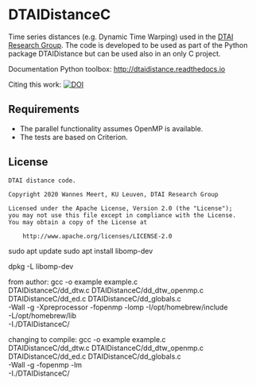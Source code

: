 # DTAIDistanceC

Time series distances (e.g. Dynamic Time Warping) used in the
[DTAI Research Group](https://dtai.cs.kuleuven.be).
The code is developed to be used as part of the Python package DTAIDistance
but can be used also in an only C project.

Documentation Python toolbox: http://dtaidistance.readthedocs.io

Citing this work: [![DOI](https://zenodo.org/badge/80764246.svg)](https://zenodo.org/badge/latestdoi/80764246)

## Requirements

- The parallel functionality assumes OpenMP is available.
- The tests are based on Criterion.


## License

    DTAI distance code.

    Copyright 2020 Wannes Meert, KU Leuven, DTAI Research Group

    Licensed under the Apache License, Version 2.0 (the "License");
    you may not use this file except in compliance with the License.
    You may obtain a copy of the License at

        http://www.apache.org/licenses/LICENSE-2.0



sudo apt update
sudo apt install libomp-dev

 dpkg -L libomp-dev

from author:
gcc -o example example.c \
DTAIDistanceC/dd_dtw.c DTAIDistanceC/dd_dtw_openmp.c \
DTAIDistanceC/dd_ed.c DTAIDistanceC/dd_globals.c \
-Wall -g -Xpreprocessor -fopenmp -lomp -I/opt/homebrew/include \
-L/opt/homebrew/lib \
-I./DTAIDistanceC/

changing to compile:
gcc -o example example.c \
    DTAIDistanceC/dd_dtw.c DTAIDistanceC/dd_dtw_openmp.c \
    DTAIDistanceC/dd_ed.c DTAIDistanceC/dd_globals.c \
    -Wall -g -fopenmp -lm \
    -I./DTAIDistanceC/


    
